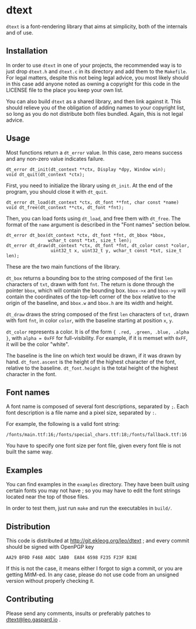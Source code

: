 dtext
=====

`dtext` is a font-rendering library that aims at simplicity, both of the
internals and of use.

Installation
------------

In order to use `dtext` in one of your projects, the recommended way is to just
drop `dtext.h` and `dtext.c` in its directory and add them to the `Makefile`.
For legal matters, despite this not being legal advice, you most likely should
in this case add anyone noted as owning a copyright for this code in the LICENSE
file to the place you keep your own list.

You can also build `dtext` as a shared library, and then link against it. This
should relieve you of the obligation of adding names to your copyright list, so
long as you do not distribute both files bundled. Again, this is not legal
advice.

Usage
-----

Most functions return a `dt_error` value. In this case, zero means success and
any non-zero value indicates failure.

    dt_error dt_init(dt_context **ctx, Display *dpy, Window win);
    void dt_quit(dt_context *ctx);

First, you need to initialize the library using `dt_init`. At the end of the
program, you should close it with `dt_quit`.

    dt_error dt_load(dt_context *ctx, dt_font **fnt, char const *name)
    void dt_free(dt_context **ctx, dt_font *fnt);

Then, you can load fonts using `dt_load`, and free them with `dt_free`. The
format of the `name` argument is described in the "Font names" section below.

    dt_error dt_box(dt_context *ctx, dt_font *fnt, dt_bbox *bbox,
                    wchar_t const *txt, size_t len);
    dt_error dt_draw(dt_context *ctx, dt_font *fnt, dt_color const *color,
                     uint32_t x, uint32_t y, wchar_t const *txt, size_t len);

These are the two main functions of the library.

`dt_box` returns a bounding box to the string composed of the first `len`
characters of `txt`, drawn with font `fnt`. The return is done through the
pointer `bbox`, which will contain the bounding box. `bbox->x` and `bbox->y`
will contain the coordinates of the top-left corner of the box relative to the
origin of the baseline, and `bbox.w` and `bbox.h` are its width and height.

`dt_draw` draws the string composed of the first `len` characters of `txt`,
drawn with font `fnt`, in color `color`, with the baseline starting at position
`x`, `y`.

`dt_color` represents a color. It is of the form
`{ .red, .green, .blue, .alpha }`, with `alpha = 0xFF` for full-visibility. For
example, if it is memset with `0xFF`, it will be the color "white".

The baseline is the line on which text would be drawn, if it was drawn by hand.
`dt_font.ascent` is the height of the highest character of the font, relative to
the baseline. `dt_font.height` is the total height of the highest character in
the font.

Font names
----------

A font name is composed of several font descriptions, separated by `;`. Each
font description is a file name and a pixel size, separated by `:`.

For example, the following is a valid font string:

    /fonts/main.ttf:16;/fonts/special_chars.ttf:18;/fonts/fallback.ttf:16

You have to specify one font size per font file, given every font file is not
built the same way.

Examples
--------

You can find examples in the `examples` directory. They have been built using
certain fonts you may not have ; so you may have to edit the font strings
located near the top of those files.

In order to test them, just run `make` and run the executables in `build/`.

Distribution
------------

This code is distributed at http://git.ekleog.org/leo/dtext ; and every commit
should be signed with OpenPGP key

    AA29 BF0D F468 A8DC 1AB0  EA84 6598 F235 F23F B2AE

If this is not the case, it means either I forgot to sign a commit, or you are
getting MitM-ed. In any case, please do not use code from an unsigned version
without properly checking it.

Contributing
------------

Please send any comments, insults or preferably patches to dtext@leo.gaspard.io .
